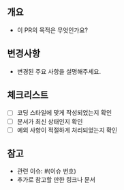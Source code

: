 ## 개요

- 이 PR의 목적은 무엇인가요?

## 변경사항

- 변경된 주요 사항을 설명해주세요.

## 체크리스트

- [ ] 코딩 스타일에 맞게 작성되었는지 확인
- [ ] 문서가 최신 상태인지 확인
- [ ] 예외 사항이 적절하게 처리되었는지 확인

## 참고

- 관련 이슈: #(이슈 번호)
- 추가로 참고할 만한 링크나 문서
